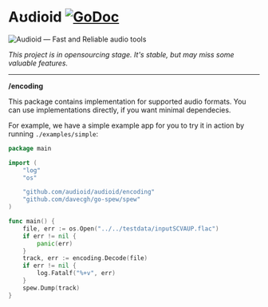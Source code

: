 # Aʊdioid [![GoDoc](https://godoc.org/github.com/audioid/audioid?status.svg)](https://godoc.org/github.com/audioid/audioid)

![Audioid — Fast and Reliable audio tools](.github/images/banner@2x.png)

_This project is in opensourcing stage. It's stable, but may miss some valuable features._

------

**/encoding**

This package contains implementation for supported audio formats.
You can use implementations directly, if you want minimal dependecies.

For example, we have a simple example app for you to try it in action by running `./examples/simple`:

```go
package main

import (
	"log"
	"os"

	"github.com/audioid/audioid/encoding"
	"github.com/davecgh/go-spew/spew"
)

func main() {
	file, err := os.Open("../../testdata/inputSCVAUP.flac")
	if err != nil {
		panic(err)
	}
	track, err := encoding.Decode(file)
	if err != nil {
		log.Fatalf("%+v", err)
	}
	spew.Dump(track)
}
```
